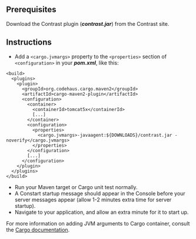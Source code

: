 <!--
title: "Running Contrast with the Codehaus Maven Cargo Plugin"
description: "This document will outline the process for installing Contrast on an application using the Cargo plugin by Codehaus."
tags: "java agent installation maven codehaus"
-->


## Prerequisites
Download the Contrast plugin (***contrast.jar***) from the Contrast site.

## Instructions
* Add a ```<cargo.jvmargs>``` property to the ```<properties>``` section of ```<configuration>``` in your ***pom.xml***, like this:

````
<build>
  <plugins>
    <plugin>
      <groupId>org.codehaus.cargo.maven2</groupId>
      <artifactId>cargo-maven2-plugin</artifactId>
      <configuration>
        <container>
          <containerId>tomcat5x</containerId>
          [...]
        </container>
        <configuration>
          <properties>
            <cargo.jvmargs>-javaagent:${DOWNLOADS}/contrast.jar -noverify</cargo.jvmargs>
          </properties>
        </configuration>
        [...]
      </configuration>
    </plugin>
  </plugins>
</build>
````

* Run your Maven target or Cargo unit test normally.
* A Constart startup message should appear in the Console before your server messages appear (allow 1-2 minutes extra time for server startup).
* Navigate to your application, and allow an extra minute for it to start up.

For more information on adding JVM arguments to Cargo container, consult the [Cargo documentation](https://codehaus-cargo.github.io/cargo/Configuration+properties.html).
